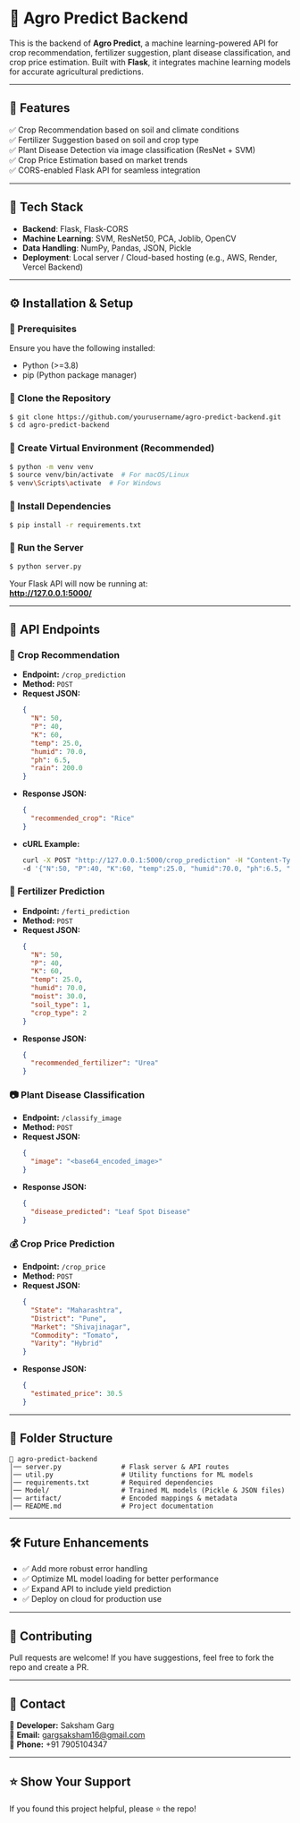# 🌾 Agro Predict Backend

This is the backend of **Agro Predict**, a machine learning-powered API for crop recommendation, fertilizer suggestion, plant disease classification, and crop price estimation. Built with **Flask**, it integrates machine learning models for accurate agricultural predictions.

---

## 🚀 Features
✅ Crop Recommendation based on soil and climate conditions  
✅ Fertilizer Suggestion based on soil and crop type  
✅ Plant Disease Detection via image classification (ResNet + SVM)  
✅ Crop Price Estimation based on market trends  
✅ CORS-enabled Flask API for seamless integration  

---

## 📌 Tech Stack
- **Backend**: Flask, Flask-CORS
- **Machine Learning**: SVM, ResNet50, PCA, Joblib, OpenCV
- **Data Handling**: NumPy, Pandas, JSON, Pickle
- **Deployment**: Local server / Cloud-based hosting (e.g., AWS, Render, Vercel Backend)

---

## ⚙️ Installation & Setup

### 🔹 Prerequisites
Ensure you have the following installed:
- Python (>=3.8)
- pip (Python package manager)

### 🔹 Clone the Repository
```sh
$ git clone https://github.com/yourusername/agro-predict-backend.git
$ cd agro-predict-backend
```

### 🔹 Create Virtual Environment (Recommended)
```sh
$ python -m venv venv
$ source venv/bin/activate  # For macOS/Linux
$ venv\Scripts\activate  # For Windows
```

### 🔹 Install Dependencies
```sh
$ pip install -r requirements.txt
```

### 🔹 Run the Server
```sh
$ python server.py
```

Your Flask API will now be running at:  
**http://127.0.0.1:5000/**

---

## 📡 API Endpoints

### 🌱 Crop Recommendation
- **Endpoint:** `/crop_prediction`
- **Method:** `POST`
- **Request JSON:**
  ```json
  {
    "N": 50,
    "P": 40,
    "K": 60,
    "temp": 25.0,
    "humid": 70.0,
    "ph": 6.5,
    "rain": 200.0
  }
  ```
- **Response JSON:**
  ```json
  {
    "recommended_crop": "Rice"
  }
  ```
- **cURL Example:**
  ```sh
  curl -X POST "http://127.0.0.1:5000/crop_prediction" -H "Content-Type: application/json" \
  -d '{"N":50, "P":40, "K":60, "temp":25.0, "humid":70.0, "ph":6.5, "rain":200.0}'
  ```

### 🌾 Fertilizer Prediction
- **Endpoint:** `/ferti_prediction`
- **Method:** `POST`
- **Request JSON:**
  ```json
  {
    "N": 50,
    "P": 40,
    "K": 60,
    "temp": 25.0,
    "humid": 70.0,
    "moist": 30.0,
    "soil_type": 1,
    "crop_type": 2
  }
  ```
- **Response JSON:**
  ```json
  {
    "recommended_fertilizer": "Urea"
  }
  ```

### 📷 Plant Disease Classification
- **Endpoint:** `/classify_image`
- **Method:** `POST`
- **Request JSON:**
  ```json
  {
    "image": "<base64_encoded_image>"
  }
  ```
- **Response JSON:**
  ```json
  {
    "disease_predicted": "Leaf Spot Disease"
  }
  ```

### 💰 Crop Price Prediction
- **Endpoint:** `/crop_price`
- **Method:** `POST`
- **Request JSON:**
  ```json
  {
    "State": "Maharashtra",
    "District": "Pune",
    "Market": "Shivajinagar",
    "Commodity": "Tomato",
    "Varity": "Hybrid"
  }
  ```
- **Response JSON:**
  ```json
  {
    "estimated_price": 30.5
  }
  ```

---

## 📜 Folder Structure
```
📂 agro-predict-backend
│── server.py               # Flask server & API routes
│── util.py                 # Utility functions for ML models
│── requirements.txt        # Required dependencies
│── Model/                  # Trained ML models (Pickle & JSON files)
│── artifact/               # Encoded mappings & metadata
│── README.md               # Project documentation
```

---

## 🛠 Future Enhancements
- ✅ Add more robust error handling
- ✅ Optimize ML model loading for better performance
- ✅ Expand API to include yield prediction
- ✅ Deploy on cloud for production use

---

## 🤝 Contributing
Pull requests are welcome! If you have suggestions, feel free to fork the repo and create a PR.

---

## 📧 Contact
🔹 **Developer:** Saksham Garg  
🔹 **Email:** [gargsaksham16@gmail.com](mailto:gargsaksham16@gmail.com)  
🔹 **Phone:** +91 7905104347  

---

## ⭐ Show Your Support
If you found this project helpful, please ⭐ the repo!

